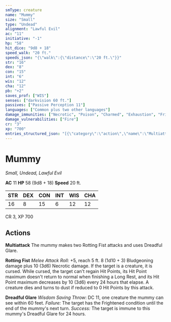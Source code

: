 ```yaml
---
smType: creature
name: "Mummy"
size: "Small"
type: "Undead"
alignment: "Lawful Evil"
ac: "11"
initiative: "-1"
hp: "58"
hit_dice: "9d8 + 18"
speed_walk: "20 ft."
speeds_json: "{\"walk\":{\"distance\":\"20 ft.\"}}"
str: "16"
dex: "8"
con: "15"
int: "6"
wis: "12"
cha: "12"
pb: "+2"
saves_prof: ["WIS"]
senses: ["darkvision 60 ft."]
passives: ["Passive Perception 11"]
languages: ["Common plus two other languages"]
damage_immunities: ["Necrotic", "Poison", "Charmed", "Exhaustion", "Frightened", "Paralyzed", "Poisoned"]
damage_vulnerabilities: ["Fire"]
cr: "3"
xp: "700"
entries_structured_json: "[{\"category\":\"action\",\"name\":\"Multiattack\",\"text\":\"The mummy makes two Rotting Fist attacks and uses Dreadful Glare.\"},{\"category\":\"action\",\"name\":\"Rotting Fist\",\"text\":\"*Melee Attack Roll:* +5, reach 5 ft. 8 (1d10 + 3) Bludgeoning damage plus 10 (3d6) Necrotic damage. If the target is a creature, it is cursed. While cursed, the target can't regain Hit Points, its Hit Point maximum doesn't return to normal when finishing a Long Rest, and its Hit Point maximum decreases by 10 (3d6) every 24 hours that elapse. A creature dies and turns to dust if reduced to 0 Hit Points by this attack.\",\"kind\":\"Melee Attack Roll\",\"to_hit\":\"+5\",\"range\":\"5 ft\",\"damage\":\"8 (1d10 + 3) Bludgeoning\"},{\"category\":\"action\",\"name\":\"Dreadful Glare\",\"text\":\"*Wisdom Saving Throw*: DC 11, one creature the mummy can see within 60 feet. *Failure:*  The target has the Frightened condition until the end of the mummy's next turn. *Success:*  The target is immune to this mummy's Dreadful Glare for 24 hours.\",\"target\":\"one creature\",\"save_ability\":\"WIS\",\"save_dc\":11,\"save_effect\":\"The target is immune to this mummy's Dreadful Glare for 24 hours\"}]"
---
```


# Mummy
*Small, Undead, Lawful Evil*

**AC** 11
**HP** 58 (9d8 + 18)
**Speed** 20 ft.

| STR | DEX | CON | INT | WIS | CHA |
| --- | --- | --- | --- | --- | --- |
| 16 | 8 | 15 | 6 | 12 | 12 |

CR 3, XP 700

## Actions

**Multiattack**
The mummy makes two Rotting Fist attacks and uses Dreadful Glare.

**Rotting Fist**
*Melee Attack Roll:* +5, reach 5 ft. 8 (1d10 + 3) Bludgeoning damage plus 10 (3d6) Necrotic damage. If the target is a creature, it is cursed. While cursed, the target can't regain Hit Points, its Hit Point maximum doesn't return to normal when finishing a Long Rest, and its Hit Point maximum decreases by 10 (3d6) every 24 hours that elapse. A creature dies and turns to dust if reduced to 0 Hit Points by this attack.

**Dreadful Glare**
*Wisdom Saving Throw*: DC 11, one creature the mummy can see within 60 feet. *Failure:*  The target has the Frightened condition until the end of the mummy's next turn. *Success:*  The target is immune to this mummy's Dreadful Glare for 24 hours.
